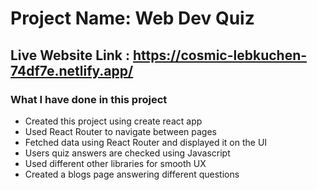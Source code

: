# Project Name: Web Dev Quiz


## Live Website Link : https://cosmic-lebkuchen-74df7e.netlify.app/


### What I have done in this project

* Created this project using create react app
* Used React Router to navigate between pages
* Fetched data using React Router and displayed it on the UI
* Users quiz answers are checked using Javascript
* Used different other libraries for smooth UX
* Created a blogs page answering different questions



